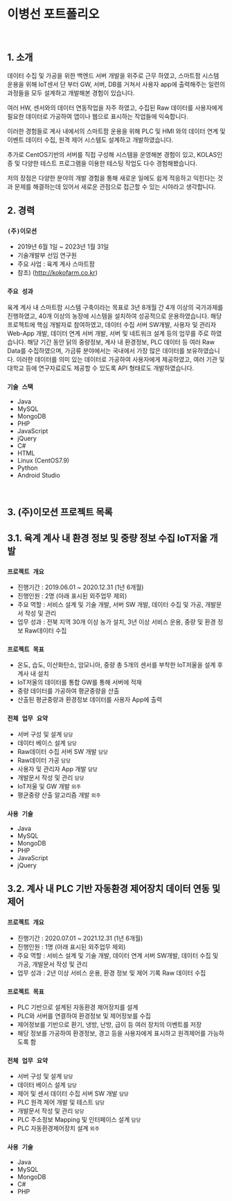 # 이병선 포트폴리오
</br>

## 1. 소개
데이터 수집 및 가공을 위한 백엔드 서버 개발을 위주로 근무 하였고, 스마트팜 시스템 운용을 위해 IoT센서 단 부터 GW, 서버, DB를 거쳐서 사용자 app에 출력해주는 일련의 과정들을 모두 설계하고 개발해본 경험이 있습니다.

여러 HW, 센서와의 데이터 연동작업을 자주 하였고, 수집된 Raw 데이터를 사용자에게 필요한 데이터로 가공하여 앱이나 웹으로 표시하는 작업들에 익숙합니다.

이러한 경험들로 계사 내에서의 스마트팜 운용을 위해 PLC 및 HMI 와의 데이터 연계 및 이벤트 데이터 수집, 원격 제어 시스템도 설계하고 개발하였습니다.

추가로 CentOS기반의 서버를 직접 구성해 시스템을 운영해본 경험이 있고, KOLAS인증 및 다양한 테스트 프로그램을 이용한 테스팅 작업도 다수 경험해봤습니다.

저의 장점은 다양한 분야의 개발 경험을 통해 새로운 일에도 쉽게 적응하고 익힌다는 것과 문제를 해결하는데 있어서 새로운 관점으로 접근할 수 있는 시야라고 생각합니다.


## 2. 경력
### `(주)이모션`
- 2019년 6월 1일 ~ 2023년 1월 31일
- 기술개발부 선임 연구원
- 주요 사업 : 육계 계사 스마트팜
- 참조) (http://kokofarm.co.kr)

### `주요 성과`
육계 계사 내 스마트팜 시스템 구축이라는 목표로 3년 8개월 간 4개 이상의 국가과제를 진행하였고, 40개 이상의 농장에 시스템을 설치하여 성공적으로 운용하였습니다. 
해당 프로젝트에 핵심 개발자로 참여하였고, 데이터 수집 서버 SW개발, 사용자 및 관리자 Web-App 개발, 데이터 연계 서버 개발, 서버 및 네트워크 설계 등의 업무를 주로 하였습니다. 
해당 기간 동안 닭의 중량정보, 계사 내 환경정보, PLC 데이터 등 여러 Raw Data를 수집하였으며, 가금류 분야에서는 국내에서 가장 많은 데이터를 보유하였습니다. 
이러한 데이터를 의미 있는 데이터로 가공하여 사용자에게 제공하였고, 여러 기관 및 대학교 등에 연구자료로도 제공할 수 있도록 API 형태로도 개발하였습니다.

### `기술 스택`
  - Java
  - MySQL
  - MongoDB
  - PHP
  - JavaScript
  - jQuery
  - C#
  - HTML
  - Linux (CentOS7.9)
  - Python
  - Android Studio
</br>

## 3. (주)이모션 프로젝트 목록
## 3.1. 육계 계사 내 환경 정보 및 중량 정보 수집 IoT저울 개발
### `프로젝트 개요`
  - 진행기간 : 2019.06.01 ~ 2020.12.31 (1년 6개월)
  - 진행인원 : 2명 (아래 표시된 외주업무 제외)
  - 주요 역할 : 서비스 설계 및 기술 개발, 서버 SW 개발, 데이터 수집 및 가공, 개발문서 작성 및 관리
  - 업무 성과 : 전북 지역 30개 이상 농가 설치, 3년 이상 서비스 운용, 중량 및 환경 정보 Raw데이터 수집

### `프로젝트 목표`
  - 온도, 습도, 이산화탄소, 암모니아, 중량 총 5개의 센서를 부착한 IoT저울을 설계 후 계사 내 설치
  - IoT저울의 데이터를 통합 GW를 통해 서버에 적재
  - 중량 데이터를 가공하여 평균중량을 산출
  - 산출된 평균중량과 환경정보 데이터를 사용자 App에 출력

### `전체 업무 요약`
  - 서버 구성 및 설계 `담당`
  - 데이터 베이스 설계 `담당`
  - Raw데이터 수집 서버 SW 개발 `담당`
  - Raw데이터 가공 `담당`
  - 사용자 및 관리자 App 개발 `담당`
  - 개발문서 작성 및 관리 `담당`
  - IoT저울 및 GW 개발 `외주`
  - 평균중량 산출 알고리즘 개발 `외주`

### `사용 기술`
  - Java
  - MySQL
  - MongoDB
  - PHP
  - JavaScript
  - jQuery

## 3.2. 계사 내 PLC 기반 자동환경 제어장치 데이터 연동 및 제어
### `프로젝트 개요`
  - 진행기간 : 2020.07.01 ~ 2021.12.31 (1년 6개월)
  - 진행인원 : 1명 (아래 표시된 외주업무 제외)
  - 주요 역할 : 서비스 설계 및 기술 개발, 데이터 연계 서버 SW개발, 데이터 수집 및 가공, 개발문서 작성 및 관리
  - 업무 성과 : 2년 이상 서비스 운용, 환경 정보 및 제어 기록 Raw 데이터 수집

### `프로젝트 목표`
  - PLC 기반으로 설계된 자동환경 제어장치를 설계
  - PLC와 서버를 연결하여 환경정보 및 제어정보를 수집
  - 제어정보를 기반으로 환기, 냉방, 난방, 급이 등 여러 장치의 이벤트를 저장
  - 해당 정보를 가공하여 환경정보, 경고 등을 사용자에게 표시하고 원격제어를 가능하도록 함

### `전체 업무 요약`
  - 서버 구성 및 설계 `담당`
  - 데이터 베이스 설계 `담당`
  - 제어 및 센서 데이터 수집 서버 SW 개발 `담당`
  - PLC 원격 제어 개발 및 테스트 `담당`
  - 개발문서 작성 및 관리 `담당`
  - PLC 주소정보 Mapping 및 인터페이스 설계 `담당`
  - PLC 자동환경제어장치 설계 `외주`

### `사용 기술`
  - Java
  - MySQL
  - MongoDB
  - C#
  - PHP
</br>
